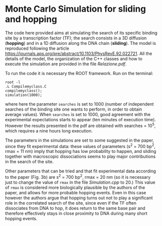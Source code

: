 # Monte Carlo Simulation for sliding and hopping

The code here provided aims at simulating the search of its specific binding site by a transcription factor (TF); the search consists in a 3D diffusion (**hopping**) and in a 1D diffusion along the DNA chain (**sliding**). The model is reproduced following the article https://journals.aps.org/pre/abstract/10.1103/PhysRevE.92.022721.
All the details of the model, the organization of the C++ classes and how to execute the simulation are provided in the file *Relazione.pdf*.

To run the code it is necessary the ROOT framework. Run on the terminal:
```
root -l 
.L Compilemyclass.C
compilemyclass();
simulation(1000);
```
where here the parameter ```searches``` is set to 1000 (number of independent searches of the binding site one wants to perform, in order to obtain average values). When ```searches``` is set to 1000, good agreement with the experimental expectations starts to appear (ten minutes of execution time). However the results presented in the pdf are obtained with searches = 10<sup>5</sup>, which requires a nine hours long execution.

The parameters in the simulations are set to some suggested in the paper, since they fit experimental data: these values of parameters (s<sup>2</sup> = 700 bp<sup>2</sup>, rmax = 11 nm) imply that hopping has low probability to happen, and sliding together with macroscopic dissociations seems to play major contributions in the search of the site. 

Other parameters that can be tried and that fit experimental data according to the paper (Fig. 3b) are s<sup>2</sup> = 700 bp<sup>2</sup>, rmax = 20 nm (so it is necessary just to change the value of ```rmax``` in the file *Simulation.cpp* to 20.)
This value of ```rmax``` is considered more biologically plausible by the authors of the paper, and allows for more probable hopping events. Even in this case however the authors argue that hopping turns out not to play a significant role in the correlated search of the site, since even if the TF often dissociates from DNA to hop, it does return to the same base pair and therefore effectively stays in close proximity to DNA during many short hopping events.
